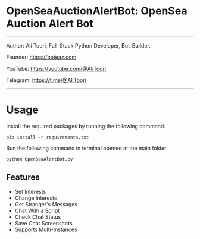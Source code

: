 # OpenSeaAuctionAlertBot: OpenSea Auction Alert Bot

*******************************************************************************************

Author: Ali Toori, Full-Stack Python Developer, Bot-Builder.

Founder: https://boteaz.com

YouTube: https://youtube.com/@AliToori

Telegram: https://t.me/@AliToori
*******************************************************************************************

# Usage
Install the required packages by running the following command.
    
    pip install -r requirements.txt

Run the following command in terminal opened at the main folder.
    
    python OpenSeaAlertBot.py

Features
-
- Set Interests
- Change Interests
- Get Stranger's Messages
- Chat With a Script
- Check Chat Status
- Save Chat Screenshots
- Supports Multi-Instances